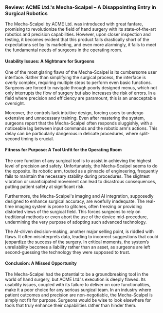 ### Review: ACME Ltd.'s Mecha-Scalpel – A Disappointing Entry in Surgical Robotics

The Mecha-Scalpel by ACME Ltd. was introduced with great fanfare, promising to revolutionize the field of hand surgery with its state-of-the-art robotics and precision capabilities. However, upon closer inspection and testing, it becomes evident that this product falls drastically short of the expectations set by its marketing, and even more alarmingly, it fails to meet the fundamental needs of surgeons in the operating room.

#### **Usability Issues: A Nightmare for Surgeons**

One of the most glaring flaws of the Mecha-Scalpel is its cumbersome user interface. Rather than simplifying the surgical process, the interface is overly complex, requiring multiple steps to perform even basic functions. Surgeons are forced to navigate through poorly designed menus, which not only interrupts the flow of surgery but also increases the risk of errors. In a field where precision and efficiency are paramount, this is an unacceptable oversight.

Moreover, the controls lack intuitive design, forcing users to undergo extensive and unnecessary training. Even after mastering the system, surgeons report that the Mecha-Scalpel often responds sluggishly, with a noticeable lag between input commands and the robotic arm's actions. This delay can be particularly dangerous in delicate procedures, where split-second timing is crucial.

#### **Fitness for Purpose: A Tool Unfit for the Operating Room**

The core function of any surgical tool is to assist in achieving the highest level of precision and safety. Unfortunately, the Mecha-Scalpel seems to do the opposite. Its robotic arm, touted as a pinnacle of engineering, frequently fails to maintain the necessary stability during procedures. The slightest vibration or unanticipated movement can lead to disastrous consequences, putting patient safety at significant risk.

Furthermore, the Mecha-Scalpel's imaging and AI integration, supposedly designed to enhance surgical accuracy, are woefully inadequate. The real-time imaging system is prone to glitches, often freezing or providing distorted views of the surgical field. This forces surgeons to rely on traditional methods or even abort the use of the device mid-procedure, undermining the very purpose of adopting such advanced technology.

The AI-driven decision-making, another major selling point, is riddled with flaws. It often misinterprets data, leading to incorrect suggestions that could jeopardize the success of the surgery. In critical moments, the system’s unreliability becomes a liability rather than an asset, as surgeons are left second-guessing the technology they were supposed to trust.

#### **Conclusion: A Missed Opportunity**

The Mecha-Scalpel had the potential to be a groundbreaking tool in the world of hand surgery, but ACME Ltd.'s execution is deeply flawed. Its usability issues, coupled with its failure to deliver on core functionalities, make it a poor choice for any serious surgical team. In an industry where patient outcomes and precision are non-negotiable, the Mecha-Scalpel is simply not fit for purpose. Surgeons would be wise to look elsewhere for tools that truly enhance their capabilities rather than hinder them.
